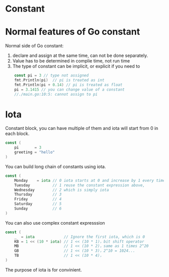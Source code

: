 # Constant


# Normal features of Go constant

Normal side of Go constant:
1. declare and assign at the same time, can not be done separately. 
2. Value has to be determined in complie time, not run time
3. The type of constant can be implicit, or explicit if you need to

```go
	const pi = 3 // type not assigned
	fmt.Println(pi)  // pi is treated as int
    fmt.Println(pi + 0.14) // pi is treated as float
	pi = 3.1415 // you can change value of a constant
    //./main.go:10:5: cannot assign to pi
```


# Iota

Constant block, you can have multiple of them and iota will start from 0 in each block.
```go
const (
	pi       = 3
	greeting = "hello"
)
```
You can build long chain of constants using iota.
```go
const (
	Monday    = iota // 0 iota starts at 0 and increase by 1 every time it is used
	Tuesday          // 1 reuse the constant expression above, 
	Wednesday        // 2 which is simply iota
	Thursday         // 3
	Friday           // 4
	Saturday         // 5
	Sunday           // 6
)
```
You can also use complex constant expresssion
```go
const (
	_  = iota             // Ignore the first iota, which is 0
	KB = 1 << (10 * iota) // 1 << (10 * 1)，bit shift operator
	MB                    // 1 << (10 * 2)，same as 1 times 2^20
	GB                    // 1 << (10 * 3)，2^10 = 1024...
	TB                    // 1 << (10 * 4)，
)
```
The purpose of iota is for convinient.
